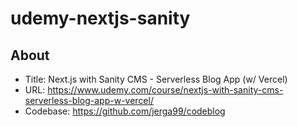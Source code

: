 # udemy-nextjs-sanity

## About

* Title: Next.js with Sanity CMS - Serverless Blog App (w/ Vercel)
* URL: https://www.udemy.com/course/nextjs-with-sanity-cms-serverless-blog-app-w-vercel/
* Codebase: https://github.com/jerga99/codeblog
